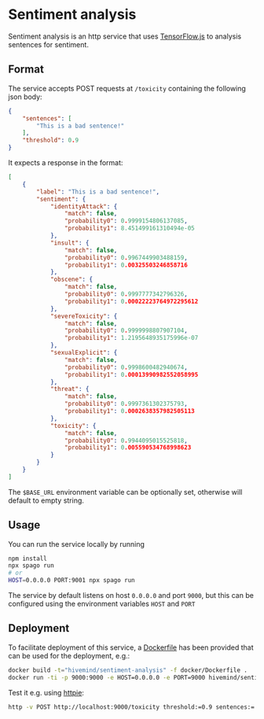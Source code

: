 # Sentiment analysis

Sentiment analysis is an http service that uses [TensorFlow.js](https://www.tensorflow.org/js) to analysis sentences for sentiment. 

## Format
The service accepts POST requests at `/toxicity` containing the following json body:
```json
{
    "sentences": [
        "This is a bad sentence!"
    ],
    "threshold": 0.9
}
```

It expects a response in the format:
```json
[
    {
        "label": "This is a bad sentence!",
        "sentiment": {
            "identityAttack": {
                "match": false,
                "probability0": 0.9999154806137085,
                "probability1": 8.451499161310494e-05
            },
            "insult": {
                "match": false,
                "probability0": 0.9967449903488159,
                "probability1": 0.00325503246858716
            },
            "obscene": {
                "match": false,
                "probability0": 0.9997777342796326,
                "probability1": 0.00022223764972295612
            },
            "severeToxicity": {
                "match": false,
                "probability0": 0.9999998807907104,
                "probability1": 1.2195648935175996e-07
            },
            "sexualExplicit": {
                "match": false,
                "probability0": 0.9998600482940674,
                "probability1": 0.00013990982552058995
            },
            "threat": {
                "match": false,
                "probability0": 0.9997361302375793,
                "probability1": 0.0002638357982505113
            },
            "toxicity": {
                "match": false,
                "probability0": 0.9944095015525818,
                "probability1": 0.005590534768998623
            }
        }
    }
]
```

The `$BASE_URL` environment variable can be optionally set, otherwise will default to empty string.

## Usage

You can run the service locally by running 
```sh
npm install
npx spago run
# or
HOST=0.0.0.0 PORT:9001 npx spago run
```
The service by default listens on host `0.0.0.0` and port `9000`, but this can be configured using the environment variables `HOST` and `PORT`

## Deployment

To facilitate deployment of this service, a [Dockerfile](./docker/Dockerfile) has been provided that can be used for the deployment, e.g.:

```sh
docker build -t="hivemind/sentiment-analysis" -f docker/Dockerfile .
docker run -ti -p 9000:9000 -e HOST=0.0.0.0 -e PORT=9000 hivemind/sentiment-analysis:latest        
```

Test it e.g. using [httpie](https://httpie.org):
```sh
http -v POST http://localhost:9000/toxicity threshold:=0.9 sentences:='["This is a bad sentence!"]'
```
